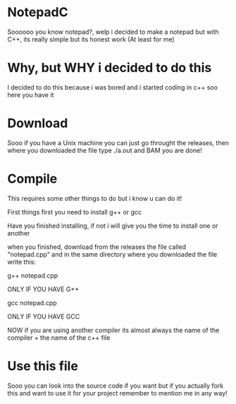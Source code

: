 # NotepadC
Soooooo you know notepad?, welp i decided to make a notepad but with C++, its really simple but its honest work (At least for me)

# Why, but WHY i decided to do this
I decided to do this because i was bored and i started coding in c++ soo here you have it 

# Download
Sooo if you have a Unix machine you can just go throught the releases, then where you downloaded the file type ./a.out and BAM you are done!

# Compile
This requires some other things to do but i know u can do it!

First things first you need to install g++ or gcc

Have you finished installing, if not i will give you the time to install one or another

when you finished, download from the releases the file called "notepad.cpp" and in the same directory where you downloaded the file write this:

g++ notepad.cpp

ONLY IF YOU HAVE G++

gcc notepad.cpp

ONLY IF YOU HAVE GCC


NOW if you are using another compiler its almost always the name of the compiler + the name of the c++ file

# Use this file

Sooo you can look into the source code if you want but if you actually fork this and want to use it for your project remember to mention me in any way!
